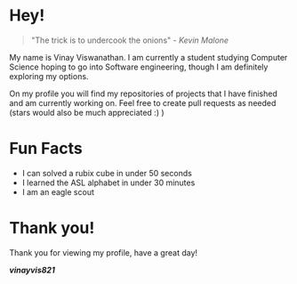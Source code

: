 # Hey!
> "The trick is to undercook the onions" - _Kevin Malone_

My name is Vinay Viswanathan. I am currently a student studying Computer Science hoping to go into Software engineering, though I am definitely exploring my options.

On my profile you will find my repositories of projects that I have finished and am currently working on. Feel free to create pull requests as needed 
(stars would also be much appreciated :) )

# Fun Facts
* I can solved a rubix cube in under 50 seconds
* I learned the ASL alphabet in under 30 minutes
* I am an eagle scout

# Thank you!
Thank you for viewing my profile, have a great day!

**_vinayvis821_**


<!--
**vinayvis821/vinayvis821** is a ✨ _special_ ✨ repository because its `README.md` (this file) appears on your GitHub profile.

Here are some ideas to get you started:

- 🔭 I’m currently working on ...
- 🌱 I’m currently learning ...
- 👯 I’m looking to collaborate on ...
- 🤔 I’m looking for help with ...
- 💬 Ask me about ...
- 📫 How to reach me: ...
- 😄 Pronouns: ...
- ⚡ Fun fact: ...
-->
